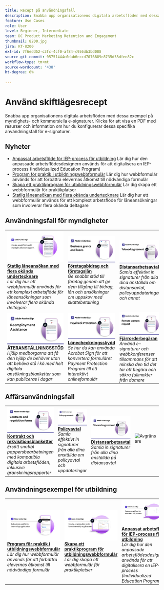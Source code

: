 ```yaml
---
title: Recept på användningsfall
description: Snabba upp organisationens digitala arbetsflöden med dessa exempel på myndighets- och kommersiella e-signaturer
feature: Use Cases
role: User
level: Beginner, Intermediate
team: DC Product Marketing Retention and Engagement
thumbnail: 8200.jpg
jira: KT-8200
exl-id: 7f6edd52-c3fc-4cf0-af84-c956db3bd008
source-git-commit: 05751444c0dab6eccd7076889e8735d58dfee82c
workflow-type: tm+mt
source-wordcount: '438'
ht-degree: 0%

---
```


# Använd skiftlägesrecept

Snabba upp organisationens digitala arbetsflöden med dessa exempel på myndighets- och kommersiella e-signaturer. Klicka för att visa en PDF med resurser och information om hur du konfigurerar dessa specifika användningsfall för e-signaturer.

## Nyheter

* [Anpassat arbetsflöde för IEP-process för utbildning](usecase-edu-iep.md)
Lär dig hur den anpassade arbetsflödesdesignern används för att digitalisera en IEP-process (Individualized Education Program)
* [Program för praktik i utbildningswebbformulär](usecase-edu-intern.md)
Lär dig hur webbformulär används för att förbättra elevernas åtkomst till nödvändiga formulär
* [Skapa ett praktikprogram för utbildningswebbformulär](usecase-edu-intern-create.md)
Lär dig skapa ett webbformulär för praktikplatser
* [Statlig låneansökan med flera okända undertecknare](webform-multiple-signers.md)
Lär dig hur ett webbformulär används för ett komplext arbetsflöde för låneansökningar som involverar flera okända deltagare

## Användningsfall för myndigheter

<table style="table-layout:fixed">
<tr>
  <td>
    <a href="webform-multiple-signers.md">
      <img alt="Statlig låneansökan med flera okända undertecknare" src="../assets/Web-form-unknown.png" />
    </a>
    <div>
    <a href="webform-multiple-signers.md"><strong>Statlig låneansökan med flera okända undertecknare</strong></a>
    </div>
    <em>Lär dig hur ett webbformulär används för ett komplext arbetsflöde för låneansökningar som involverar flera okända deltagare</em>
    <br>
  </td> 
  <td>
    <a href="usecasegovgrants.md">
      <img alt="Företagsbidrag och företagslån" src="../assets/UC_Business.png" />
    </a>
    <div>
    <a href="usecasegovgrants.md"><strong>Företagsbidrag och företagslån</strong></a>
    </div>
    <em>Ge snabbt stöd till företag genom att ge dem tillgång till bidrag, lån och ansökningar om uppskov med skattebetalning</em>
    <br>
  </td> 
  <td>
    <a href="usecasegovtelework.md">
      <img alt="Distansarbetsavtal" src="../assets/UC_MegasignR.png" />
    </a>
    <div>
    <a href="usecasegovtelework.md"><strong>Distansarbetsavtal</strong></a>
    </div>
    <em>Samla effektivt in signaturer från alla dina anställda om distansavtal, policyuppdateringar och annat</em>
    <br>
  </td>
  <td>
    <a href="usecasegovcontracts.md">
      <img alt="Kontrakt och rekvisitionsblanketter" src="../assets/UC_WorkflowR.png" />
    </a>
    <div>
    <a href="usecasegovcontracts.md"><strong>Kontrakt och rekvisitionsblanketter</strong></a>
    </div>
    <em>Ersätt snabbt pappersbearbetningen med kompatibla digitala arbetsflöden, inklusive granskningsrapporter</em>
    <br>
  </td>
</tr>
<tr>
 <td>
    <a href="usecasegovreemployment.md">
      <img alt="ÅTERANSTÄLLNINGSSTÖD" src="../assets/UC_WebformsR.png" />
    </a>
    <div>
    <a href="usecasegovreemployment.md"><strong>ÅTERANSTÄLLNINGSSTÖD</strong></a>
    </div>
    <em>Hjälp medborgarna att få den hjälp de behöver utan att behöva stå i kö med helt digitala ansökningsblanketter som kan publiceras i dagar</em>
    <br>
  </td>
  <td>
    <a href="usecasegovpaycheck.md">
      <img alt="Lönecheckningsskydd" src="../assets/UC_PaycheckProtectionR.png" />
    </a>
    <div>
    <a href="usecasegovpaycheck.md"><strong>Lönecheckningsskydd</strong></a>
    </div>
    <em>Se hur du kan använda Acrobat Sign för att konvertera formuläret Payment Protection Program till ett interaktivt onlineformulär</em>
    <br>
  </td>
  <td>
    <a href="usecasegovremote.md">
      <img alt="Fjärrorderbegäran" src="../assets/UC_Remote_WarrantR.png" />
    </a>
    <div>
    <a href="usecasegovremote.md"><strong>Fjärrorderbegäran</strong></a>
    </div>
    <em>Använd e-signaturer och webbkonferenser tillsammans för att minska den tid det tar att begära och säkra fullmakter från domare</em>
    <br>
  </td>
  <td>
    <img alt="Avgränsare" src="../assets/Grayspacer.png" />
    <div>
    <br>
  </td>
</tr>
</table>

## Affärsanvändningsfall

<table style="table-layout:fixed">
<tr>
  <td>
    <a href="usecasecomcontracts.md">
      <img alt="Kontrakt och rekvisitionsblanketter" src="../assets/UC_WorkflowR.png" />
    </a>
    <div>
    <a href="usecasecomcontracts.md"><strong>Kontrakt och rekvisitionsblanketter</strong></a>
    </div>
    <em>Ersätt snabbt pappersbearbetningen med kompatibla digitala arbetsflöden, inklusive granskningsrapporter</em>
    <br>
  </td> 
  <td>
    <a href="usecasecompolicy.md">
      <img alt="Policyavtal" src="../assets/UC_Policy.png" />
    </a>
    <div>
    <a href="usecasecompolicy.md"><strong>Policyavtal</strong></a>
    </div>
    <em>Samla effektivt in signaturer från alla dina anställda om policyavtal och uppdateringar</em>
    <br>
  </td>
  <td>
    <a href="usecasecomtelework.md">
      <img alt="Distansarbetsavtal" src="../assets/UC_MegasignR.png" />
    </a>
    <div>
    <a href="usecasecomtelework.md"><strong>Distansarbetsavtal</strong></a>
    </div>
    <em>Samla in signaturer från alla dina anställda på distansavtal</em>
    <br>
  </td>
  <td>
    <img alt="Avgränsare" src="../assets/Whitespacer.png" />
    <div>
    <br>
  </td>
</tr>
</table>

## Användningsexempel för utbildning

<table style="table-layout:fixed">
<tr>
  <td>
    <a href="usecase-edu-intern.md">
      <img alt="Program för praktik i utbildningswebbformulär" src="../assets/Webform-internship.png" />
    </a>
    <div>
    <a href="usecase-edu-intern.md"><strong>Program för praktik i utbildningswebbformulär</strong></a>
    </div>
    <em>Lär dig hur webbformulär används för att förbättra elevernas åtkomst till nödvändiga formulär</em>
    <br>
  </td> 
  <td>
    <a href="usecase-edu-intern-create.md">
      <img alt="Skapa ett praktikprogram för utbildningswebbformulär" src="../assets/Webform-internship-create.png" />
    </a>
    <div>
    <a href="usecase-edu-intern-create.md"><strong>Skapa ett praktikprogram för utbildningswebbformulär</strong></a>
    </div>
    <em>Lär dig skapa ett webbformulär för praktikplatser</em>
    <br>
  </td> 
  <td>
    <a href="usecase-edu-iep.md">
      <img alt="Anpassat arbetsflöde för IEP-process för utbildning" src="../assets/Workflow-iep.png" />
    </a>
    <div>
    <a href="usecase-edu-iep.md"><strong>Anpassat arbetsflöde för IEP-process för utbildning</strong></a>
    </div>
    <em>Lär dig hur den anpassade arbetsflödesdesignern används för att digitalisera en IEP-process (Individualized Education Program)</em>
    <br>
  </td>
  <td>
    <img alt="Avgränsare" src="../assets/Whitespacer.png" />
    <div>
    <br>
  </td>
</tr>
</table>

